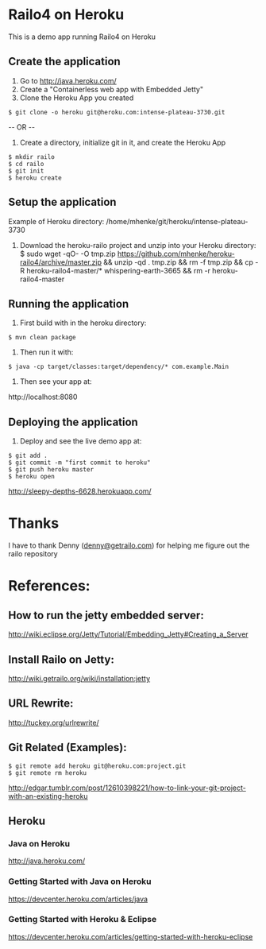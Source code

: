 # Railo4 on Heroku

This is a demo app running Railo4 on Heroku

## Create the application
 1. Go to http://java.heroku.com/
 1. Create a "Containerless web app with Embedded Jetty"
 1. Clone the Heroku App you created
 ```
 $ git clone -o heroku git@heroku.com:intense-plateau-3730.git
 ```

 -- OR --
 
 1. Create a directory, initialize git in it, and create the Heroku App 
 
 ```
 $ mkdir railo
 $ cd railo
 $ git init
 $ heroku create
 ```

## Setup the application

  Example of Heroku directory: /home/mhenke/git/heroku/intense-plateau-3730

 1. Download the heroku-railo project and unzip into your Heroku directory:
    $ sudo wget -qO- -O tmp.zip https://github.com/mhenke/heroku-railo4/archive/master.zip && unzip -qd . tmp.zip && rm -f tmp.zip && cp -R heroku-railo4-master/* whispering-earth-3665 && rm -r heroku-railo4-master

## Running the application
 1. First build with in the heroku directory:
 ```
 $ mvn clean package
 ```

 1. Then run it with:
   
 ```
 $ java -cp target/classes:target/dependency/* com.example.Main
 ```
	
 1. Then see your app at:
 
 http://localhost:8080

## Deploying the application
 1. Deploy and see the live demo app at:
 ```
 $ git add .
 $ git commit -m "first commit to heroku"
 $ git push heroku master
 $ heroku open
 ```

 http://sleepy-depths-6628.herokuapp.com/

# Thanks
  I have to thank Denny (denny@getrailo.com) for helping me figure out the railo repository	

# References:
## How to run the jetty embedded server:
  http://wiki.eclipse.org/Jetty/Tutorial/Embedding_Jetty#Creating_a_Server
## Install Railo on Jetty:
  http://wiki.getrailo.org/wiki/installation:jetty
## URL Rewrite:
  http://tuckey.org/urlrewrite/	
## Git Related (Examples):
```
$ git remote add heroku git@heroku.com:project.git
$ git remote rm heroku
```	
http://edgar.tumblr.com/post/12610398221/how-to-link-your-git-project-with-an-existing-heroku
## Heroku
### Java on Heroku
  http://java.heroku.com/
### Getting Started with Java on Heroku 
  https://devcenter.heroku.com/articles/java
### Getting Started with Heroku & Eclipse
  https://devcenter.heroku.com/articles/getting-started-with-heroku-eclipse
